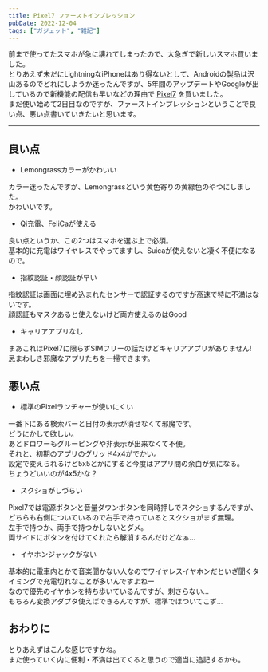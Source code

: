 ```yaml
---
title: Pixel7 ファーストインプレッション
pubDate: 2022-12-04
tags: ["ガジェット", "雑記"]
---
```


前まで使ってたスマホが急に壊れてしまったので、大急ぎで新しいスマホ買いました。  
とりあえず未だにLightningなiPhoneはあり得ないとして、Androidの製品は沢山あるのでどれにしようか迷ったんですが、5年間のアップデートやGoogleが出しているので新機能の配信も早いなどの理由で
[Pixel7](https://store.google.com/jp/product/pixel_7)
を買いました。  
まだ使い始めて2日目なのですが、ファーストインプレッションということで良い点、悪い点書いていきたいと思います。  

---

## 良い点

- Lemongrassカラーがかわいい

カラー迷ったんですが、Lemongrassという黄色寄りの黄緑色のやつにしました。  
かわいいです。  

- Qi充電、FeliCaが使える

良い点というか、この2つはスマホを選ぶ上で必須。  
基本的に充電はワイヤレスでやってますし、Suicaが使えないと凄く不便になるので。  

- 指紋認証・顔認証が早い

指紋認証は画面に埋め込まれたセンサーで認証するのですが高速で特に不満はないです。  
顔認証もマスクあると使えないけど両方使えるのはGood  

- キャリアアプリなし

まあこれはPixel7に限らずSIMフリーの話だけどキャリアアプリがありません!  
忌まわしき邪魔なアプリたちを一掃できます。  

## 悪い点

- 標準のPixelランチャーが使いにくい

一番下にある検索バーと日付の表示が消せなくて邪魔です。  
どうにかして欲しい。  
あとドロワーもグルーピングや非表示が出来なくて不便。  
それと、初期のアプリのグリッド4x4がでかい。  
設定で変えられるけど5x5とかにすると今度はアプリ間の余白が気になる。  
ちょうどいいのが4x5かな？  

- スクショがしづらい

Pixel7では電源ボタンと音量ダウンボタンを同時押しでスクショするんですが、どちらも右側についているので右手で持っているとスクショがまず無理。  
左手で持つか、両手で持つかしないとダメ。  
両サイドにボタンを付けてくれたら解消するんだけどなぁ…  

- イヤホンジャックがない

基本的に電車内とかで音楽聞かない人なのでワイヤレスイヤホンだといざ聞くタイミングで充電切れなことが多いんですよねー  
なので優先のイヤホンを持ち歩いているんですが、刺さらない…  
もちろん変換アダプタ使えばできるんですが、標準ではついてこず…  

## おわりに

とりあえずはこんな感じですかね。  
また使っていく内に便利・不満は出てくると思うので適当に追記するかも。  
